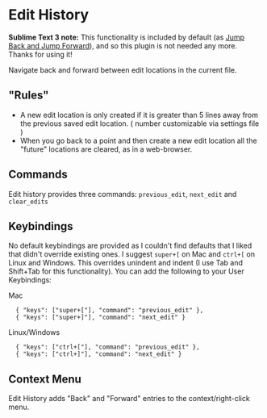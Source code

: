Edit History
============

**Sublime Text 3 note:** This functionality is included by default (as [Jump Back and Jump Forward](http://www.sublimetext.com/blog/articles/sublime-text-3-beta-3019)), and so this plugin is not needed any more. Thanks for using it!

Navigate back and forward between edit locations in the current file.

"Rules"
-------

* A new edit location is only created if it is greater than 5 lines away from the previous saved edit location. ( number customizable via settings file )
* When you go back to a point and then create a new edit location all the "future" locations are cleared, as in a web-browser.

Commands
--------

Edit history provides three commands: `previous_edit`, `next_edit` and `clear_edits`

Keybindings
-----------

No default keybindings are provided as I couldn't find defaults that I liked that didn't override existing ones. I suggest `super+[` on Mac and `ctrl+[` on Linux and Windows. This overrides unindent and indent (I use Tab and Shift+Tab for this functionality). You can add the following to your User Keybindings:

Mac

```
  { "keys": ["super+["], "command": "previous_edit" },
  { "keys": ["super+]"], "command": "next_edit" }
```

Linux/Windows

```
  { "keys": ["ctrl+["], "command": "previous_edit" },
  { "keys": ["ctrl+]"], "command": "next_edit" }
```

Context Menu
------------

Edit History adds "Back" and "Forward" entries to the context/right-click menu.
